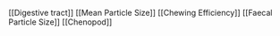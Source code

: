 [[Digestive tract]]
[[Mean Particle Size]]
[[Chewing Efficiency]]
[[Faecal Particle Size]]
[[Chenopod]]
